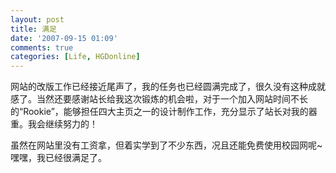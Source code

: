 ```yaml
---
layout: post
title: 满足
date: '2007-09-15 01:09'
comments: true
categories: [Life, HGDonline]
---
```

网站的改版工作已经接近尾声了，我的任务也已经圆满完成了，很久没有这种成就感了。当然还要感谢站长给我这次锻炼的机会啦，对于一个加入网站时间不长的“Rookie”，能够担任四大主页之一的设计制作工作，充分显示了站长对我的器重。我会继续努力的！

虽然在网站里没有工资拿，但着实学到了不少东西，况且还能免费使用校园网呢~嘿嘿，我已经很满足了。